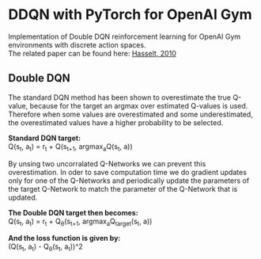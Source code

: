 # DDQN with PyTorch for OpenAI Gym
Implementation of Double DQN reinforcement learning for OpenAI Gym environments with discrete action spaces.  
The related paper can be found here: [Hasselt, 2010](https://papers.nips.cc/paper/3964-double-q-learning)

## Double DQN
The standard DQN method has been shown to overestimate the true Q-value, because for the target an argmax over estimated Q-values is used. Therefore when some values are overestimated and some underestimated, the overestimated values have a higher probability to be selected.

**Standard DQN target:**  
Q(s<sub>t</sub>, a<sub>t</sub>) = r<sub>t</sub> + Q(s<sub>t+1</sub>, argmax<sub>a</sub>Q(s<sub>t</sub>, a))  

By unsing two uncorralated Q-Networks we can prevent this overestimation. In oder to save computation time we do gradient updates only for one of the Q-Networks and periodically update the parameters of the target Q-Network to match the parameter of the Q-Network that is updated.  

**The Double DQN target then becomes:**  
Q(s<sub>t</sub>, a<sub>t</sub>) = r<sub>t</sub> + Q<sub>&theta;</sub>(s<sub>t+1</sub>, argmax<sub>a</sub>Q<sub>target</sub>(s<sub>t</sub>, a))  

**And the loss function is given by:**  
(Q(s<sub>t</sub>, a<sub>t</sub>) - Q<sub>&theta;</sub>(s<sub>t</sub>, a<sub>t</sub>))^2  
